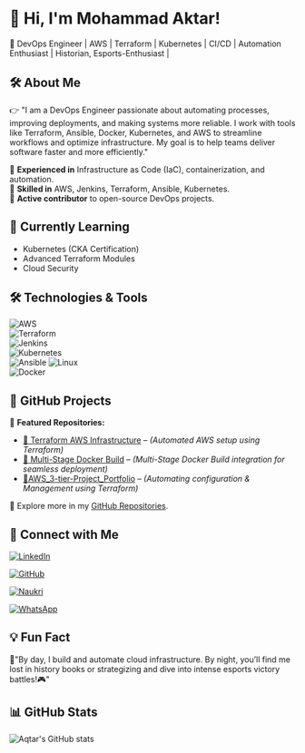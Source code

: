 

# 👋 Hi, I'm Mohammad Aktar!  

🚀 DevOps Engineer | AWS | Terraform | Kubernetes | CI/CD | Automation Enthusiast | Historian, Esports-Enthusiast | 

## 🛠 About Me  
👉 "I am a DevOps Engineer passionate about automating processes, improving deployments, and making systems more reliable. I work with tools like Terraform, Ansible, Docker, 
     Kubernetes, and AWS to streamline workflows and optimize infrastructure. My goal is to help teams deliver software faster and more efficiently."

🔹 **Experienced in** Infrastructure as Code (IaC), containerization, and automation.  
🔹 **Skilled in** AWS, Jenkins, Terraform, Ansible, Kubernetes.  
🔹 **Active contributor** to open-source DevOps projects.  

## 🌱 Currently Learning  
- Kubernetes (CKA Certification)  
- Advanced Terraform Modules  
- Cloud Security  

## 🛠️ Technologies & Tools  
![AWS](https://img.shields.io/badge/AWS-232F3E?style=flat&logo=amazon-aws&logoColor=white)  
![Terraform](https://img.shields.io/badge/Terraform-7B42BC?style=flat&logo=terraform&logoColor=white)  
![Jenkins](https://img.shields.io/badge/Jenkins-D24939?style=flat&logo=jenkins&logoColor=white)  
![Kubernetes](https://img.shields.io/badge/Kubernetes-326CE5?style=flat&logo=kubernetes&logoColor=white)  
![Ansible](https://img.shields.io/badge/Ansible-000000?style=flat&logo=ansible&logoColor=white) 
![Linux](https://img.shields.io/badge/Linux-FCC624?style=flat&logo=linux&logoColor=black)  
![Docker](https://img.shields.io/badge/Docker-2496ED?style=flat&logo=docker&logoColor=white)

## 📂 GitHub Projects  
🌟 **Featured Repositories:**  
- [🔹 Terraform AWS Infrastructure]((https://github.com/AQtar-004/Beginner-Terraform-Managed-Infrastructure-AWS-EC2.git)) – _(Automated AWS setup using Terraform)_  
- [🔹 Multi-Stage Docker Build]((https://github.com/AQtar-004/Multi-stage-Docker-build.git)) – _(Multi-Stage Docker Build integration for seamless deployment)_  
- [🔹AWS_3-tier-Project_Portfolio]((https://github.com/AQtar-004/AWS_3-tier-Project_Portfolio.git)) – _(Automating configuration & Management using Terraform)_  


🚀 Explore more in my [GitHub Repositories](https://github.com/AQtar-004).






## 🔗 Connect with Me  
[![LinkedIn](https://img.shields.io/badge/LinkedIn-blue?style=flat&logo=linkedin)](https://www.linkedin.com/in/muhammad-aq%CC%80tar-539937304/)

[![GitHub](https://img.shields.io/badge/GitHub-black?style=flat&logo=github)](https://github.com/muhammadaqtar) 

[![Naukri](https://img.shields.io/badge/Naukri-0056D2?style=flat&logoColor=white)](https://www.naukri.com/mnjuser/profile?id=&altresid)

[![WhatsApp](https://img.shields.io/badge/WhatsApp-25D366?style=flat&logo=whatsapp&logoColor=white)](https://wa.me/9346803480?text=Hello%20there!)

## 💡 Fun Fact  
💬"By day, I build and automate cloud infrastructure. By night, you’ll find me lost in history books or strategizing and dive into intense esports  victory battles!🎮"

## 📊 GitHub Stats  
![Aqtar's GitHub stats](https://github-readme-stats.vercel.app/api?username=AQtar-004&show_icons=true&theme=radical)  
